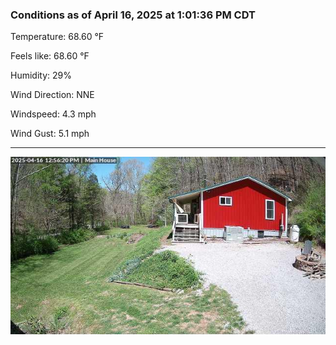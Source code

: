 ### Conditions as of April 16, 2025 at 1:01:36 PM CDT 

Temperature: 68.60 &deg;F

Feels like: 68.60 &deg;F

Humidity: 29%

Wind Direction: NNE

Windspeed: 4.3 mph

Wind Gust: 5.1 mph

---

<img src="./images/latest.jpeg"/>

